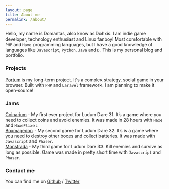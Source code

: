 ```yaml
---
layout: page
title: About me
permalink: /about/
---
```


Hello, my name is Domantas, also know as Dohxis. I am indie game developer, technology enthusiast and Linux fanboy! Most comfortable with `PHP` and `Haxe` programming languages, but
I have a good knowledge of languages like `Javascript`, `Python`, `Java` and `D`.  This is my personal blog and portfolio.

### Projects
[Portum](https://#) is my long-term project. It's a complex strategy, social game in your browser. Built with `PHP` and `Laravel` framework. I am planning to make it open-source!

### Jams
[Coinarium](http://ludumdare.com/compo/ludum-dare-31/?action=preview&uid=41073) - My first ever project for Ludum Dare 31. It’s a game where you need to collect coins and avoid enemies. It was made in 28 hours with `Haxe` and `HaxeFlixel`.<br />
[Boxmagedon](http://ludumdare.com/compo/ludum-dare-32/?action=preview&uid=41073) - My second game for Ludum Dare 32. It’s is a game where you need to destroy other boxes and collect batteries. It was made with `Javascript` and `Phaser`.<br />
[Monstrada](http://ludumdare.com/compo/ludum-dare-33/?action=preview&uid=41073) - My third game for Ludum Dare 33. Kill enemies and survive as long as possible. Game was made in pretty short time with `Javascript` and `Phaser`.

### Contact me
You can find me on [Github](https://github.com/dohxis) / [Twitter](https://twitter.com/dohxis)
